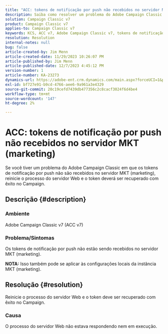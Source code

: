 ```yaml
---
title: "ACC: tokens de notificação por push não recebidos no servidor MKT (marketing)"
description: Saiba como resolver um problema do Adobe Campaign Classic em que os tokens de notificação por push não são recebidos no servidor MKT (marketing).
solution: Campaign Classic v7
product: Campaign Classic v7
applies-to: Campaign Classic v7
keywords: KCS, ACC v7, Adobe Campaign Classic v7, tokens de notificação por push, não recebido, MKT, servidor de marketing, Solução de problemas
resolution: Resolution
internal-notes: null
bug: false
article-created-by: Jim Menn
article-created-date: 11/29/2023 10:26:07 PM
article-published-by: Jim Menn
article-published-date: 12/7/2023 4:45:12 PM
version-number: 1
article-number: KA-23273
dynamics-url: https://adobe-ent.crm.dynamics.com/main.aspx?forceUCI=1&pagetype=entityrecord&etn=knowledgearticle&id=dc27c245-068f-ee11-8179-6045bd006268
exl-id: bf727e91-b9cd-4766-aee6-9a961a3e4329
source-git-commit: 20c19cefd7439db477356c2c8cacf3024f6d4be4
workflow-type: tm+mt
source-wordcount: '147'
ht-degree: 2%

---
```


# ACC: tokens de notificação por push não recebidos no servidor MKT (marketing)


Se você tiver um problema do Adobe Campaign Classic em que os tokens de notificação por push não são recebidos no servidor MKT (marketing), reinicie o processo do servidor Web e o token deverá ser recuperado com êxito no Campaign.

## Descrição {#description}


### Ambiente

Adobe Campaign Classic v7 (ACC v7)



### Problema/Sintomas

Os tokens de notificação por push não estão sendo recebidos no servidor MKT (marketing).

<b>NOTA:</b> Isso também pode se aplicar às configurações locais da instância MKT (marketing).




## Resolução {#resolution}


Reinicie o processo do servidor Web e o token deve ser recuperado com êxito no Campaign.

### Causa

O processo do servidor Web não estava respondendo nem em execução.
